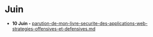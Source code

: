 # Juin

* **10 Juin -** [parution-de-mon-livre-securite-des-applications-web-strategies-offensives-et-defensives.md](parution-de-mon-livre-securite-des-applications-web-strategies-offensives-et-defensives.md "mention")
